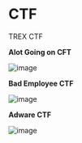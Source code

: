 # CTF
TREX CTF



**Alot Going on CFT**



![image](https://github.com/user-attachments/assets/e1a3cbc7-204a-414a-a36d-4e94f48ea9d5)


**Bad Employee CTF**


![image](https://github.com/user-attachments/assets/74988930-3a8e-4fed-97c2-91e1a8dd6f5b)


**Adware CTF**


![image](https://github.com/user-attachments/assets/0e2a07f5-d4da-4ac9-a7eb-82dc33e74554)

